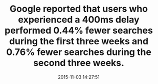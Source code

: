 ---
layout: post
title:  "Google reported that users who experienced a 400ms delay performed 0.44% fewer searches during the first three weeks and 0.76% fewer searches during the second three weeks."
img:
 image: "google-logo.png"
 alt: "Google Logo"
storySource: "http://googleresearch.blogspot.com/2009/06/speed-matters.html"
date:   2015-11-03 14:27:51
tags:
 - search
 - engagement
 - "2009"
permalink: "/{{ page.date | date: '%Y/%m/%d' }}/{{ page.fileSlug }}/"
---